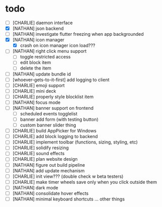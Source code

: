 # todo

- [ ] [CHARLIE] daemon interface
- [x] [NATHAN] json backend
- [ ] [NATHAN] investigate flutter freezing when app backgrounded
- [x] [NATHAN] icon manager
  - [x] crash on icon manager icon load???
- [ ] [NATHAN] right click menu support
  - [ ] toggle restricted access
  - [ ] edit block item
  - [ ] delete the item
- [ ] [NATHAN] update bundle id
- [ ] [whoever-gets-to-it-first] add logging to client
- [ ] [CHARLIE] emoji support
- [ ] [CHARLIE] mini deck
- [ ] [CHARLIE] properly style blocklist item
- [ ] [NATHAN] focus mode
- [ ] [NATHAN] banner support on frontend
  - [ ] scheduled events togglelist
  - [ ] banner add form (with testing button)
  - [ ] custom banner slider thing
- [ ] [CHARLIE] build AppPicker for Windows
- [ ] [CHARLIE] add block logging to backend
- [ ] [CHARLIE] implement toolbar (functions, sizing, styling, etc)
- [ ] [CHARLIE] solidify resizing
- [ ] [CHARLIE] sound effects
- [ ] [CHARLIE] plan website design
- [ ] [NATHAN] figure out build pipeline
- [ ] [NATHAN] add update mechanism
- [ ] [CHARLIE] init view??? (double check w beta testers)
- [ ] [CHARLIE] make timer wheels save only when you click outside them
- [ ] [NATHAN] dark mode
- [ ] [NATHAN] consolidate hover effects
- [ ] [NATHAN] minimal keyboard shortcuts
      ... other things
